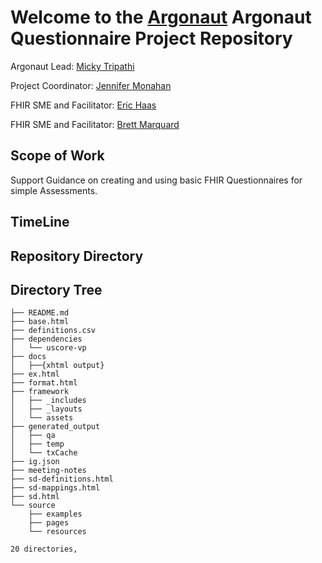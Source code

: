 # Welcome to the [Argonaut](http://argonautwiki.hl7.org/index.php?title=Main_Page) Argonaut Questionnaire Project Repository

Argonaut Lead: [Micky Tripathi](mtripathi@maehc.org)

Project Coordinator: [Jennifer Monahan](jmonahan@maehc.org)

FHIR SME and Facilitator: [Eric Haas](ehaas@healthedatainc.com)

FHIR SME and Facilitator: [Brett Marquard](brett@waveoneassociates.com)


## Scope of Work

Support Guidance on creating and using basic FHIR Questionnaires for simple Assessments.

## TimeLine

## Repository Directory

## Directory Tree

~~~
├── README.md
├── base.html
├── definitions.csv
├── dependencies
│   └── uscore-vp
├── docs
│   ├──{xhtml output}
├── ex.html
├── format.html
├── framework
│   ├── _includes
│   ├── _layouts
│   └── assets
├── generated_output
│   ├── qa
│   ├── temp
│   └── txCache
├── ig.json
├── meeting-notes
├── sd-definitions.html
├── sd-mappings.html
├── sd.html
└── source
    ├── examples
    ├── pages
    └── resources

20 directories,

~~~
